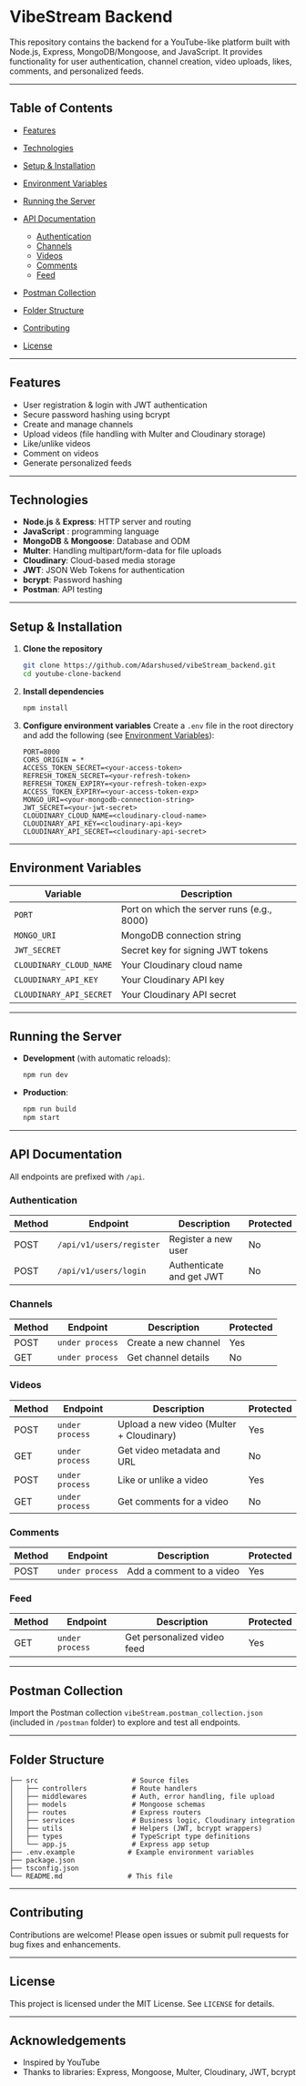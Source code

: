 # VibeStream Backend

This repository contains the backend for a YouTube-like platform built with Node.js, Express, MongoDB/Mongoose, and JavaScript. It provides functionality for user authentication, channel creation, video uploads, likes, comments, and personalized feeds.

---

## Table of Contents

* [Features](#features)
* [Technologies](#technologies)
* [Setup & Installation](#setup--installation)
* [Environment Variables](#environment-variables)
* [Running the Server](#running-the-server)
* [API Documentation](#api-documentation)

  * [Authentication](#authentication)
  * [Channels](#channels)
  * [Videos](#videos)
  * [Comments](#comments)
  * [Feed](#feed)
* [Postman Collection](#postman-collection)
* [Folder Structure](#folder-structure)
* [Contributing](#contributing)
* [License](#license)

---

## Features

* User registration & login with JWT authentication
* Secure password hashing using bcrypt
* Create and manage channels
* Upload videos (file handling with Multer and Cloudinary storage)
* Like/unlike videos
* Comment on videos
* Generate personalized feeds

---

## Technologies

* **Node.js** & **Express**: HTTP server and routing
* **JavaScript** : programming language
* **MongoDB** & **Mongoose**: Database and ODM
* **Multer**: Handling multipart/form-data for file uploads
* **Cloudinary**: Cloud-based media storage
* **JWT**: JSON Web Tokens for authentication
* **bcrypt**: Password hashing
* **Postman**: API testing

---

## Setup & Installation

1. **Clone the repository**

   ```bash
   git clone https://github.com/Adarshused/vibeStream_backend.git
   cd youtube-clone-backend
   ```

2. **Install dependencies**

   ```bash
   npm install
   ```

3. **Configure environment variables**
   Create a `.env` file in the root directory and add the following (see [Environment Variables](#environment-variables)):

   ```env
   PORT=8000
   CORS_ORIGIN = *
   ACCESS_TOKEN_SECRET=<your-access-token>
   REFRESH_TOKEN_SECRET=<your-refresh-token>
   REFRESH_TOKEN_EXPIRY=<your-refresh-token-exp>
   ACCESS_TOKEN_EXPIRY=<your-access-token-exp>
   MONGO_URI=<your-mongodb-connection-string>
   JWT_SECRET=<your-jwt-secret>
   CLOUDINARY_CLOUD_NAME=<cloudinary-cloud-name>
   CLOUDINARY_API_KEY=<cloudinary-api-key>
   CLOUDINARY_API_SECRET=<cloudinary-api-secret>
   ```

---

## Environment Variables

| Variable                | Description                                |
| ----------------------- | ------------------------------------------ |
| `PORT`                  | Port on which the server runs (e.g., 8000) |
| `MONGO_URI`             | MongoDB connection string                  |
| `JWT_SECRET`            | Secret key for signing JWT tokens          |
| `CLOUDINARY_CLOUD_NAME` | Your Cloudinary cloud name                 |
| `CLOUDINARY_API_KEY`    | Your Cloudinary API key                    |
| `CLOUDINARY_API_SECRET` | Your Cloudinary API secret                 |

---

## Running the Server

* **Development** (with automatic reloads):

  ```bash
  npm run dev
  ```

* **Production**:

  ```bash
  npm run build
  npm start
  ```

---

## API Documentation

All endpoints are prefixed with `/api`.

### Authentication

| Method | Endpoint             | Description              | Protected |
| ------ | -------------------- | ------------------------ | --------- |
| POST   | `/api/v1/users/register` | Register a new user      | No        |
| POST   | `/api/v1/users/login`    | Authenticate and get JWT | No        |

### Channels

| Method | Endpoint                   | Description          | Protected |
| ------ | -------------------------- | -------------------- | --------- |
| POST   | `under process`            | Create a new channel | Yes       |
| GET    | `under process`            | Get channel details  | No        |

### Videos

| Method | Endpoint                        | Description                              | Protected |
| ------ | ------------------------------- | ---------------------------------------- | --------- |
| POST   | `under process`            | Upload a new video (Multer + Cloudinary) | Yes       |
| GET    | `under process`            | Get video metadata and URL               | No        |
| POST   | `under process`            | Like or unlike a video                   | Yes       |
| GET    | `under process`            | Get comments for a video                 | No        |

### Comments

| Method | Endpoint                        | Description              | Protected |
| ------ | ------------------------------- | ------------------------ | --------- |
| POST   | `under process`                 | Add a comment to a video | Yes       |

### Feed

| Method | Endpoint    | Description                 | Protected |
| ------ | ----------- | --------------------------- | --------- |
| GET    | `under process`| Get personalized video feed | Yes       |

---

## Postman Collection

Import the Postman collection `vibeStream.postman_collection.json` (included in `/postman` folder) to explore and test all endpoints.

---

## Folder Structure

```
├── src                       # Source files
│   ├── controllers           # Route handlers
│   ├── middlewares           # Auth, error handling, file upload
│   ├── models                # Mongoose schemas
│   ├── routes                # Express routers
│   ├── services              # Business logic, Cloudinary integration
│   ├── utils                 # Helpers (JWT, bcrypt wrappers)
│   ├── types                 # TypeScript type definitions
│   └── app.js                # Express app setup
├── .env.example             # Example environment variables
├── package.json
├── tsconfig.json
└── README.md                # This file
```

---

## Contributing

Contributions are welcome! Please open issues or submit pull requests for bug fixes and enhancements.

---

## License

This project is licensed under the MIT License. See `LICENSE` for details.

---

## Acknowledgements

* Inspired by YouTube
* Thanks to libraries: Express, Mongoose, Multer, Cloudinary, JWT, bcrypt
